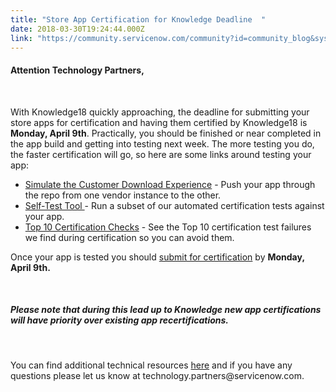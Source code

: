 ```yaml
---
title: "Store App Certification for Knowledge Deadline  "
date: 2018-03-30T19:24:44.000Z
link: "https://community.servicenow.com/community?id=community_blog&sys_id=630b1ce3dbc953084e1df4621f9619cf"
---
```

<h4>Attention Technology Partners,</h4>
<p> </p>
<p>With Knowledge18 quickly approaching, the deadline for submitting your store apps for certification and having them certified by Knowledge18 is <strong>Monday, April 9th</strong>. Practically, you should be finished or near completed in the app build and getting into testing next week. The more testing you do, the faster certification will go, so here are some links around testing your app:</p>
<ul><li><a title="" href="/community?id=community_blog&sys_id=df7ce2e1dbd0dbc01dcaf3231f96198d" rel="nofollow">Simulate the Customer Download Experience</a> - Push your app through the repo from one vendor instance to the other.</li><li><a title="" href="/community?id=community_article&sys_id=956ceaa1dbd0dbc01dcaf3231f9619b7" rel="nofollow">Self-Test Tool </a>- Run a subset of our automated certification tests against your app.</li><li><a title="" href="/community?id=community_blog&sys_id=b73ea2addbd0dbc01dcaf3231f961904" rel="nofollow">Top 10 Certification Checks</a> - See the Top 10 certification test failures we find during certification so you can avoid them.</li></ul>
<p>Once your app is tested you should <a href="/community?id=community_blog&sys_id=6e6dea29dbd0dbc01dcaf3231f9619e7" rel="nofollow">submit for certification</a> by <strong>Monday, April 9th.</strong> </p>
<p> </p>
<h5><em>Please note that during this lead up to Knowledge new app certifications will have priority over existing app recertifications.</em></h5>
<p> </p>
<p>You can find additional technical resources <a href="community?id&#61;community_blog&amp;sys_id&#61;546e2eaddbd0dbc01dcaf3231f9619ee" rel="nofollow">here</a> and if you have any questions please let us know at technology.partners&#64;servicenow.com.</p>